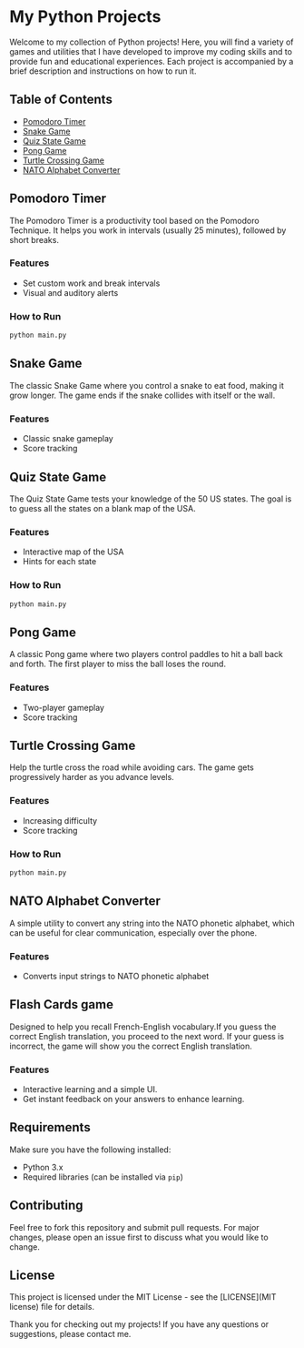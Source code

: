 # My Python Projects

Welcome to my collection of Python projects! Here, you will find a variety of games and utilities that I have developed to improve my coding skills and to provide fun and educational experiences. Each project is accompanied by a brief description and instructions on how to run it.

## Table of Contents
- [Pomodoro Timer](#Pomodoro)
- [Snake Game](#Snake-game)
- [Quiz State Game](#USA-states-game-Sporcies)
- [Pong Game](#Pong-game)
- [Turtle Crossing Game](#TurtleCrossingGame)
- [NATO Alphabet Converter](#NATO-alphabet-start)

## Pomodoro Timer
The Pomodoro Timer is a productivity tool based on the Pomodoro Technique. It helps you work in intervals (usually 25 minutes), followed by short breaks.

### Features
- Set custom work and break intervals
- Visual and auditory alerts

### How to Run
```bash
python main.py
```

## Snake Game

The classic Snake Game where you control a snake to eat food, making it grow longer. The game ends if the snake collides with itself or the wall.

### Features
- Classic snake gameplay
- Score tracking

## Quiz State Game
The Quiz State Game tests your knowledge of the 50 US states. The goal is to guess all the states on a blank map of the USA.

### Features
- Interactive map of the USA
- Hints for each state

### How to Run
```bash
python main.py
```

## Pong Game

A classic Pong game where two players control paddles to hit a ball back and forth. The first player to miss the ball loses the round.

### Features
- Two-player gameplay
- Score tracking

## Turtle Crossing Game
Help the turtle cross the road while avoiding cars. The game gets progressively harder as you advance levels.

### Features
- Increasing difficulty
- Score tracking

### How to Run
```bash
python main.py
```

## NATO Alphabet Converter
A simple utility to convert any string into the NATO phonetic alphabet, which can be useful for clear communication, especially over the phone.

### Features
- Converts input strings to NATO phonetic alphabet

## Flash Cards game 
Designed to help you recall French-English vocabulary.If you guess the correct English translation, you proceed to the next word. If your guess is incorrect, the game will show you the correct English translation.

### Features
- Interactive learning and a simple UI.
- Get instant feedback on your answers to enhance learning.

## Requirements

Make sure you have the following installed:
- Python 3.x
- Required libraries (can be installed via `pip`)

## Contributing

Feel free to fork this repository and submit pull requests. For major changes, please open an issue first to discuss what you would like to change.

## License

This project is licensed under the MIT License - see the [LICENSE](MIT license) file for details.

Thank you for checking out my projects! If you have any questions or suggestions, please contact me.
